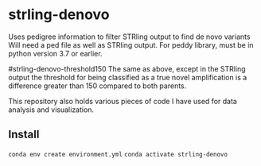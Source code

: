 # strling-denovo
Uses pedigree information to filter STRling output to find de novo variants
Will need a ped file as well as STRling output. For peddy library, must be in python version 3.7 or earlier.

#strling-denovo-threshold150
The same as above, except in the STRling output the threshold for being classified as a true novel amplification is a difference greater than 150 compared to both parents.

This repository also holds various pieces of code I have used for data analysis and visualization.

## Install
`conda env create environment.yml`
`conda activate strling-denovo`
